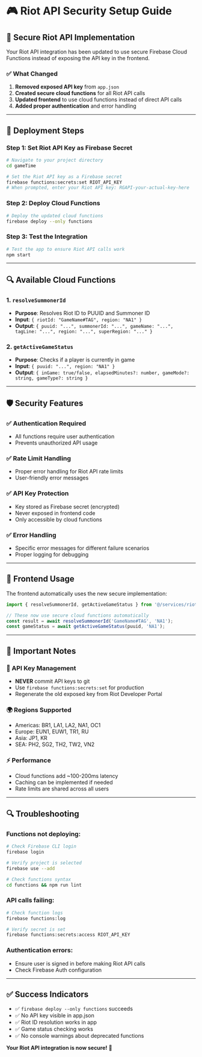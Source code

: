 # 🎮 Riot API Security Setup Guide

## 🔧 **Secure Riot API Implementation**

Your Riot API integration has been updated to use secure Firebase Cloud Functions instead of exposing the API key in the frontend.

### **✅ What Changed**

1. **Removed exposed API key** from `app.json`
2. **Created secure cloud functions** for all Riot API calls
3. **Updated frontend** to use cloud functions instead of direct API calls
4. **Added proper authentication** and error handling

---

## 🚀 **Deployment Steps**

### **Step 1: Set Riot API Key as Firebase Secret**

```bash
# Navigate to your project directory
cd gameTime

# Set the Riot API key as a Firebase secret
firebase functions:secrets:set RIOT_API_KEY
# When prompted, enter your Riot API key: RGAPI-your-actual-key-here
```

### **Step 2: Deploy Cloud Functions**

```bash
# Deploy the updated cloud functions
firebase deploy --only functions
```

### **Step 3: Test the Integration**

```bash
# Test the app to ensure Riot API calls work
npm start
```

---

## 🔍 **Available Cloud Functions**

### **1. `resolveSummonerId`**
- **Purpose**: Resolves Riot ID to PUUID and Summoner ID
- **Input**: `{ riotId: "GameName#TAG", region: "NA1" }`
- **Output**: `{ puuid: "...", summonerId: "...", gameName: "...", tagLine: "...", region: "...", superRegion: "..." }`

### **2. `getActiveGameStatus`**
- **Purpose**: Checks if a player is currently in game
- **Input**: `{ puuid: "...", region: "NA1" }`
- **Output**: `{ inGame: true/false, elapsedMinutes?: number, gameMode?: string, gameType?: string }`

---

## 🛡️ **Security Features**

### **✅ Authentication Required**
- All functions require user authentication
- Prevents unauthorized API usage

### **✅ Rate Limit Handling**
- Proper error handling for Riot API rate limits
- User-friendly error messages

### **✅ API Key Protection**
- Key stored as Firebase secret (encrypted)
- Never exposed in frontend code
- Only accessible by cloud functions

### **✅ Error Handling**
- Specific error messages for different failure scenarios
- Proper logging for debugging

---

## 🔧 **Frontend Usage**

The frontend automatically uses the new secure implementation:

```typescript
import { resolveSummonerId, getActiveGameStatus } from '@/services/riotService';

// These now use secure cloud functions automatically
const result = await resolveSummonerId('GameName#TAG', 'NA1');
const gameStatus = await getActiveGameStatus(puuid, 'NA1');
```

---

## 🚨 **Important Notes**

### **🔑 API Key Management**
- **NEVER** commit API keys to git
- Use `firebase functions:secrets:set` for production
- Regenerate the old exposed key from Riot Developer Portal

### **🌍 Regions Supported**
- Americas: BR1, LA1, LA2, NA1, OC1
- Europe: EUN1, EUW1, TR1, RU
- Asia: JP1, KR
- SEA: PH2, SG2, TH2, TW2, VN2

### **⚡ Performance**
- Cloud functions add ~100-200ms latency
- Caching can be implemented if needed
- Rate limits are shared across all users

---

## 🔍 **Troubleshooting**

### **Functions not deploying:**
```bash
# Check Firebase CLI login
firebase login

# Verify project is selected
firebase use --add

# Check functions syntax
cd functions && npm run lint
```

### **API calls failing:**
```bash
# Check function logs
firebase functions:log

# Verify secret is set
firebase functions:secrets:access RIOT_API_KEY
```

### **Authentication errors:**
- Ensure user is signed in before making Riot API calls
- Check Firebase Auth configuration

---

## ✅ **Success Indicators**

- ✅ `firebase deploy --only functions` succeeds
- ✅ No API key visible in app.json
- ✅ Riot ID resolution works in app
- ✅ Game status checking works
- ✅ No console warnings about deprecated functions

**Your Riot API integration is now secure!** 🎉

